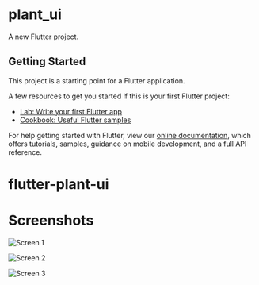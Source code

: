 # plant_ui

A new Flutter project.

## Getting Started

This project is a starting point for a Flutter application.

A few resources to get you started if this is your first Flutter project:

- [Lab: Write your first Flutter app](https://flutter.dev/docs/get-started/codelab)
- [Cookbook: Useful Flutter samples](https://flutter.dev/docs/cookbook)

For help getting started with Flutter, view our
[online documentation](https://flutter.dev/docs), which offers tutorials,
samples, guidance on mobile development, and a full API reference.
# flutter-plant-ui

# Screenshots

![Screen 1](https://drive.google.com/file/d/1Am5uAV_eaiGMce6Qo2ePPQCmeoJA7ws0/view)

![Screen 2](https://drive.google.com/file/d/1MF57tlJKCOMmpH-XUm3ssVtIVPrQEaBx/view)

![Screen 3](https://drive.google.com/file/d/1D3Vh5LyfKlvVmlZVy5N9_cEAEEXIOtny/view)
